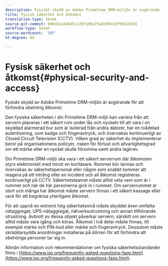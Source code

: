 ```yaml
---
description: Fysiskt skydd av Adobe Primetime DRM-miljön är avgörande för att förhindra obehörig åtkomst.
title: Fysisk säkerhet och åtkomst
translation-type: tm+mt
source-git-commit: 89bdda1d4bd5c126f19ba75a819942df901183d1
workflow-type: tm+mt
source-wordcount: '307'
ht-degree: 0%

---
```



# Fysisk säkerhet och åtkomst{#physical-security-and-access}

Fysiskt skydd av Adobe Primetime DRM-miljön är avgörande för att förhindra obehörig åtkomst.

Den fysiska säkerheten i din Primetime DRM-miljö kan variera från att servern placeras i ett säkert rum under lås och nyckeln till att vara i en skyddad alarmerad bur som är isolerad från andra datorer, har en tvådelad autentisering, som badge och fingeravtryck, och övervakas kontinuerligt av Closed Circuit Television (CCTV). Vilken grad av säkerhet du implementerar beror på organisationens policyer, risken för förlust och allvarlighetsgrad om ett märke eller en nyckel skulle försvinna samt andra lagkrav.

Din Primetime DRM-miljö ska vara i ett säkert serverrum där åtkomsten styrs elektroniskt med minst en kortläsare. Rummet bör larmas och övervakas av säkerhetspersonal eller någon som snabbt kommer att reagera på ett intrång eller en incident och all åtkomst registreras kontinuerligt på CCTV. Säkerhetsteamet måste alltid veta vem som är i rummet och när de här personerna gick in i rummet. Om serverrummet är stort och många har åtkomst måste servern finnas i ett säkert kassage eller rack för att begränsa ytterligare åtkomst.

För att uppnå en extremt hög säkerhetsnivå måste skyddet även omfatta nätaggregat, UPS-nätaggregat, nätverksutrustning och annan tillhörande utrustning. Avbrott av dessa objekt påverkar servern, särskilt om servern alltid måste vara igång och köras. Åtkomst i två delar måste finnas, till exempel märke och PIN-kod eller märke och fingeravtryck. Dessutom måste skräddarsydda anordningar installeras på dörren för att förhindra att obehöriga personer tar sig in.

Allmän information och rekommendationer om fysiska säkerhetsstandarder finns i [https://www.iso.org/frequently-asked-questions-faqs.html](https://www.iso.org/frequently-asked-questions-faqs.html).
